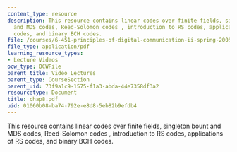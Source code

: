 ```yaml
---
content_type: resource
description: This resource contains linear codes over finite fields, singleton bount
  and MDS codes, Reed-Solomon codes , introduction to RS codes, applications of RS
  codes, and binary BCH codes.
file: /courses/6-451-principles-of-digital-communication-ii-spring-2005/01060b08ba74792ee8d85eb82b9efdb4_chap8.pdf
file_type: application/pdf
learning_resource_types:
- Lecture Videos
ocw_type: OCWFile
parent_title: Video Lectures
parent_type: CourseSection
parent_uid: 73f9a1c9-1575-f1a3-abda-44e7358df3a2
resourcetype: Document
title: chap8.pdf
uid: 01060b08-ba74-792e-e8d8-5eb82b9efdb4
---
```

This resource contains linear codes over finite fields, singleton bount and MDS codes, Reed-Solomon codes , introduction to RS codes, applications of RS codes, and binary BCH codes.

